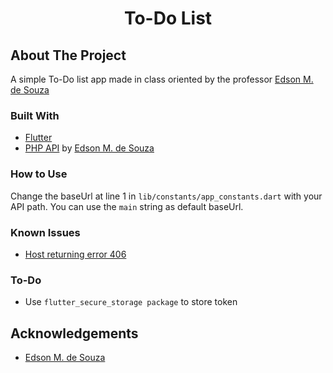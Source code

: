<h1 align="center">To-Do List</h1>

## About The Project

A simple To-Do list app made in class oriented by the professor [Edson M. de Souza](https://github.com/EdsonMSouza)

### Built With
* [Flutter](http://flutter.dev/)
* [PHP API](https://github.com/EdsonMSouza/php-api-to-do-list) by [Edson M. de Souza](https://github.com/EdsonMSouza)

### How to Use
Change the baseUrl at line 1 in `lib/constants/app_constants.dart` with your API path. You can use the `main` string as default baseUrl.

### Known Issues
* [Host returning error 406](https://github.com/Wilian-N-Silva/flutter_to_do_list/issues/1)

### To-Do
* Use `flutter_secure_storage package` to store token

## Acknowledgements
* [Edson M. de Souza](https://github.com/EdsonMSouza)

